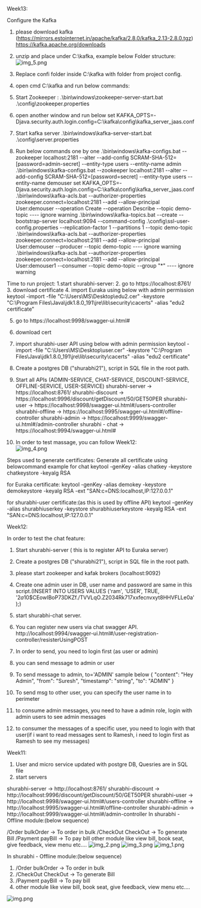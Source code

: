 Week13:

Configure the Kafka
1. please download kafka (https://mirrors.estointernet.in/apache/kafka/2.8.0/kafka_2.13-2.8.0.tgz)
   https://kafka.apache.org/downloads
2. unzip and place under C:\kafka, example below
   Folder structure: 
   ![img_5.png](img_5.png)

3. Replace confi folder inside C:\kafka with folder from project config.

4. open cmd  C:\kafka and run below commands:
5.  Start Zookeeper :
   .\bin\windows\zookeeper-server-start.bat .\config\zookeeper.properties   
6. open another window and run below 
   set KAFKA_OPTS=-Djava.security.auth.login.config=C:\kafka\config\kafka_server_jaas.conf 
   
7. Start kafka server 
   .\bin\windows\kafka-server-start.bat .\config\server.properties
8. Run below commands one by one
   .\bin\windows\kafka-configs.bat --zookeeper localhost:2181 --alter --add-config SCRAM-SHA-512=[password=admin-secret] --entity-type users --entity-name admin
   .\bin\windows\kafka-configs.bat --zookeeper localhost:2181 --alter --add-config SCRAM-SHA-512=[password=secret] --entity-type users --entity-name demouser
   set KAFKA_OPTS=-Djava.security.auth.login.config=C:\kafka\config\kafka_server_jaas.conf
   .\bin\windows\kafka-acls.bat --authorizer-properties zookeeper.connect=localhost:2181 --add --allow-principal User:demouser --operation Create --operation Describe  --topic demo-topic
      ---- ignore warning
   .\bin\windows\kafka-topics.bat --create --bootstrap-server localhost:9094 --command-config .\config\ssl-user-config.properties --replication-factor 1 --partitions 1 --topic demo-topic
   .\bin\windows\kafka-acls.bat --authorizer-properties zookeeper.connect=localhost:2181 --add --allow-principal User:demouser --producer --topic demo-topic
   ---- ignore warning
   .\bin\windows\kafka-acls.bat --authorizer-properties zookeeper.connect=localhost:2181 --add --allow-principal User:demouser1 --consumer --topic demo-topic --group "*"
   ---- ignore warning

Time to run project:
1.start shurabhi-server:
2. go to https://localhost:8761/
3. download certificate
4. import Euraka using below with admin permission
   keytool -import -file "C:\Users\MS\Desktop\edu2.cer" -keystore "C:\Program Files\Java\jdk1.8.0_191\jre\lib\security\cacerts" -alias "edu2 certificate"

5. go to https://localhost:9998/swagger-ui.html#
6. download cert
7. import shurabhi-user API using below with admin permission
      keytool -import -file "C:\Users\MS\Desktop\user.cer" -keystore "C:\Program Files\Java\jdk1.8.0_191\jre\lib\security\cacerts" -alias "edu2 certificate"

8. Create a postgres DB ("shurabhi21"), script in SQL file in the root path.
9. Start all APIs (ADMIN-SERVICE, CHAT-SERVICE, DISCOUNT-SERVICE, OFFLINE-SERVICE, USER-SERVICE)
   shurabhi-server -> https://localhost:8761/
   shurabhi-discount -> https://localhost:9996/discount/getDiscount/50/GET50PER
   shurabhi-user -> https://localhost:9998/swagger-ui.html#/users-controller
   shurabhi-offline -> https://localhost:9995/swagger-ui.html#/offline-controller
   shurabhi-admin -> https://localhost:9999/swagger-ui.html#/admin-controller
   shurabhi - chat -> https://localhost:9994/swagger-ui.html#

10. In order to test massage, you can follow Week12:   
![img_4.png](img_4.png)

Steps used to generate certificates:
Generate all certificate using belowcommand
example for chat
keytool -genKey -alias chatkey -keystore chatkeystore -keyalg RSA

for Euraka certificate:
keytool -genKey -alias demokey -keystore demokeystore -keyalg RSA -ext "SAN:c=DNS:localhost,IP:127.0.0.1"

for shurabhi-user certificate:(as this is used by offline API)
keytool -genKey -alias shurabhiuserkey -keystore shurabhiuserkeystore -keyalg RSA -ext "SAN:c=DNS:localhost,IP:127.0.0.1"

Week12:

In order to test the chat feature:
1. Start shurabhi-server ( this is to register API to Euraka server)
2. Create a postgres DB ("shurabhi21"), script in SQL file in the root path.
3. please start zookeeper and kafak brokers (localhost:9092)
4. Create one admin user in DB, user name and password are same in this script.(INSERT INTO USERS VALUES ('ram', 'USER', TRUE, '$2a$10$CEowIBoP73DKZf./TVVLqO.Z2034Rk717xxfecnvxyt8HHVFLLe0a');)
5. start shurabhi-chat server.
6. You can register new users via chat swagger API. http://localhost:9994/swagger-ui.html#/user-registration-controller/resisterUsingPOST
7. In order to send, you need to login first (as user or admin)
8. you can send message to admin or user
9. To send message to admin, to='ADMIN' sample below
   {
   "content": "Hey Admin",
   "from": "Suresh",
   "timestamp": "string",
   "to": "ADMIN"
   }
   
10. To send msg to other user, you can specify the user name in to perimeter
11. to consume admin messages, you need to have a admin role, login with admin users to see admin messages
12. to consumer the messages of a specific user, you need to login with that user(if i want to read messages sent to Ramesh, i need to login first as Ramesh to see my messages)

Week11:
1. User and micro service updated with postgre DB, Quesries are in SQL file
2. start servers

shurabhi-server -> http://localhost:8761/
shurabhi-discount -> http://localhost:9996/discount/getDiscount/50/GET50PER
shurabhi-user -> http://localhost:9998/swagger-ui.html#/users-controller
shurabhi-offline -> http://localhost:9995/swagger-ui.html#/offline-controller
shurabhi-admin -> http://localhost:9999/swagger-ui.html#/admin-controller
In shurabhi - Offline module:(below sequence)

/Order bulkOrder -> To order in bulk
/CheckOut CheckOut -> To generate Bill
/Payment payBill -> To pay bill
other module like view bill, book seat, give feedback, view menu etc....
![img_2.png](img_2.png)
   ![img_3.png](img_3.png)
![img_1.png](img_1.png)
 
In shurabhi - Offline module:(below sequence)
1. /Order bulkOrder   -> To order in bulk
2. /CheckOut CheckOut -> To generate Bill
3. /Payment payBill  -> To pay bill
4. other module like view bill, book seat, give feedback, view menu etc....

![img.png](img.png)

